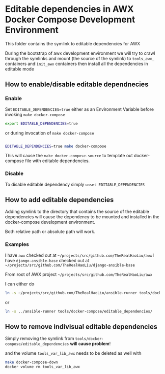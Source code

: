 # Editable dependencies in AWX Docker Compose Development Environment

This folder contains the symlink to editable dependencies for AWX

During the bootstrap of awx development environment we will try to crawl through the symlinks and mount (the source of the symlink) to `tools_awx_` containers and `init_awx` containers then install all the dependencies in editable mode

## How to enable/disable editable dependnecies

### Enable

Set `EDITABLE_DEPENDENCIES=true` either as an Environment Variable before invoking `make docker-compose`

```bash
export EDITABLE_DEPENDENCIES=true
```

or during invocation of `make docker-compose`

```bash

EDITABLE_DEPENDENCIES=true make docker-compose
```

This will cause the `make docker-compose-source` to template out docker-compose file with editable dependencies.

### Disable

To disable editable dependency simply `unset EDITABLE_DEPENDENCIES`

## How to add editable dependencies

Adding symlink to the directory that contains the source of the editable dependencies will cause the dependency to be mounted and installed in the docker-compose development environment.

Both relative path or absolute path will work.

### Examples

I have `awx` checked out at `~/projects/src/github.com/TheRealHaoLiu/awx`
I have `django-ansible-base` checked out at `~/projects/src/github.com/TheRealHaoLiu/django-ansible-base`

From root of AWX project `~/projects/src/github.com/TheRealHaoLiu/awx`

I can either do

```bash
ln -s ~/projects/src/github.com/TheRealHaoLiu/ansible-runner tools/docker-compose/editable_dependencies/
```

or

```bash
ln -s ../ansible-runner tools/docker-compose/editable_dependencies/
```

## How to remove indivisual editable dependencies

Simply removing the symlink from  `tools/docker-compose/editable_dependencies` **will cause problem**!

and the volume `tools_var_lib_awx` needs to be deleted as well with

```bash
make docker-compose-down
docker volume rm tools_var_lib_awx
```

